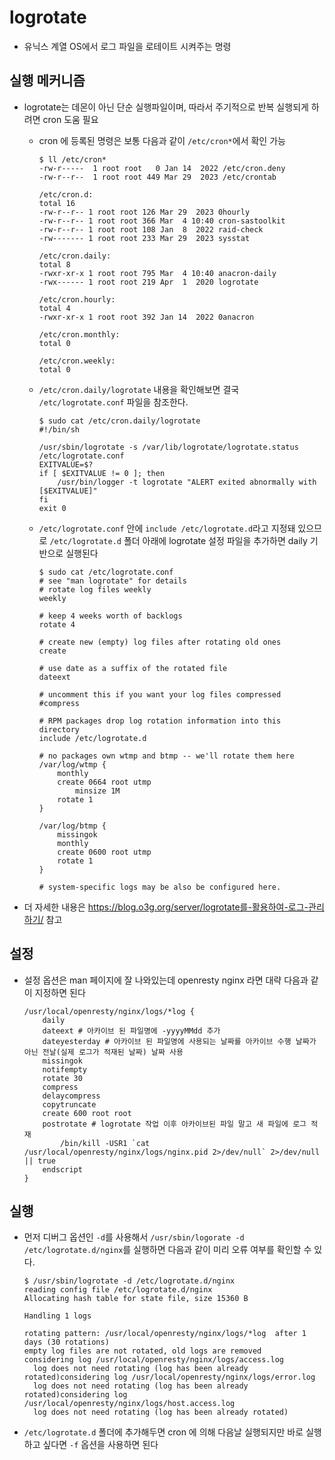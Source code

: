 # logrotate

- 유닉스 계열 OS에서 로그 파일을 로테이트 시켜주는 명령

## 실행 메커니즘

- logrotate는 데몬이 아닌 단순 실행파일이며, 따라서 주기적으로 반복 실행되게 하려면 cron 도움 필요
  - cron 에 등록된 명령은 보통 다음과 같이 `/etc/cron*`에서 확인 가능
    ```
    $ ll /etc/cron*
    -rw-r-----  1 root root   0 Jan 14  2022 /etc/cron.deny
    -rw-r--r--  1 root root 449 Mar 29  2023 /etc/crontab
    
    /etc/cron.d:
    total 16
    -rw-r--r-- 1 root root 126 Mar 29  2023 0hourly
    -rw-r--r-- 1 root root 366 Mar  4 10:40 cron-sastoolkit
    -rw-r--r-- 1 root root 108 Jan  8  2022 raid-check
    -rw------- 1 root root 233 Mar 29  2023 sysstat
    
    /etc/cron.daily:
    total 8
    -rwxr-xr-x 1 root root 795 Mar  4 10:40 anacron-daily
    -rwx------ 1 root root 219 Apr  1  2020 logrotate
    
    /etc/cron.hourly:
    total 4
    -rwxr-xr-x 1 root root 392 Jan 14  2022 0anacron
    
    /etc/cron.monthly:
    total 0
    
    /etc/cron.weekly:
    total 0
    ```
  - `/etc/cron.daily/logrotate` 내용을 확인해보면 결국 `/etc/logrotate.conf` 파일을 참조한다.
    ```
    $ sudo cat /etc/cron.daily/logrotate
    #!/bin/sh
    
    /usr/sbin/logrotate -s /var/lib/logrotate/logrotate.status /etc/logrotate.conf
    EXITVALUE=$?
    if [ $EXITVALUE != 0 ]; then
        /usr/bin/logger -t logrotate "ALERT exited abnormally with [$EXITVALUE]"
    fi
    exit 0
    ```
  - `/etc/logrotate.conf` 안에 `include /etc/logrotate.d`라고 지정돼 있으므로 `/etc/logrotate.d` 폴더 아래에 logrotate 설정 파일을 추가하면 daily 기반으로 실행된다
    ```
    $ sudo cat /etc/logrotate.conf
    # see "man logrotate" for details
    # rotate log files weekly
    weekly
    
    # keep 4 weeks worth of backlogs
    rotate 4
    
    # create new (empty) log files after rotating old ones
    create
    
    # use date as a suffix of the rotated file
    dateext
    
    # uncomment this if you want your log files compressed
    #compress
    
    # RPM packages drop log rotation information into this directory
    include /etc/logrotate.d
    
    # no packages own wtmp and btmp -- we'll rotate them here
    /var/log/wtmp {
        monthly
        create 0664 root utmp
            minsize 1M
        rotate 1
    }
    
    /var/log/btmp {
        missingok
        monthly
        create 0600 root utmp
        rotate 1
    }
    
    # system-specific logs may be also be configured here.
    ```

- 더 자세한 내용은 https://blog.o3g.org/server/logrotate를-활용하여-로그-관리하기/ 참고    

## 설정

- 설정 옵션은 man 페이지에 잘 나와있는데 openresty nginx 라면 대략 다음과 같이 지정하면 된다
  ```
  /usr/local/openresty/nginx/logs/*log {
      daily
      dateext # 아카이브 된 파일명에 -yyyyMMdd 추가
      dateyesterday # 아카이브 된 파일명에 사용되는 날짜를 아카이브 수행 날짜가 아닌 전날(실제 로그가 적재된 날짜) 날짜 사용
      missingok
      notifempty
      rotate 30
      compress
      delaycompress
      copytruncate
      create 600 root root
      postrotate # logrotate 작업 이후 아카이브된 파일 말고 새 파일에 로그 적재
          /bin/kill -USR1 `cat /usr/local/openresty/nginx/logs/nginx.pid 2>/dev/null` 2>/dev/null || true
      endscript
  }
  ```

## 실행

- 먼저 디버그 옵션인 `-d`를 사용해서 `/usr/sbin/logorate -d /etc/logrotate.d/nginx`를 실행하면 다음과 같이 미리 오류 여부를 확인할 수 있다.
  ```
  $ /usr/sbin/logrotate -d /etc/logrotate.d/nginx
  reading config file /etc/logrotate.d/nginx
  Allocating hash table for state file, size 15360 B
  
  Handling 1 logs
  
  rotating pattern: /usr/local/openresty/nginx/logs/*log  after 1 days (30 rotations)
  empty log files are not rotated, old logs are removed
  considering log /usr/local/openresty/nginx/logs/access.log
    log does not need rotating (log has been already rotated)considering log /usr/local/openresty/nginx/logs/error.log
    log does not need rotating (log has been already rotated)considering log /usr/local/openresty/nginx/logs/host.access.log
    log does not need rotating (log has been already rotated)
  ```
- `/etc/logrotate.d` 폴더에 추가해두면 cron 에 의해 다음날 실행되지만 바로 실행하고 싶다면 `-f` 옵션을 사용하면 된다


